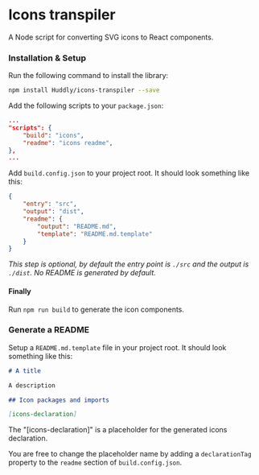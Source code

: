 # Icons transpiler

A Node script for converting SVG icons to React components.

### Installation & Setup

Run the following command to install the library:

```bash
npm install Huddly/icons-transpiler --save
```

Add the following scripts to your `package.json`:

```json
...
"scripts": {
    "build": "icons",
    "readme": "icons readme",
},
...
```

Add `build.config.json` to your project root. It should look something like this:

```json
{
	"entry": "src",
	"output": "dist",
	"readme": {
		"output": "README.md",
		"template": "README.md.template"
	}
}
```

_This step is optional, by default the entry point is `./src` and the output is `./dist`. No README is generated by default._

#### Finally

Run `npm run build` to generate the icon components.

### Generate a README

Setup a `README.md.template` file in your project root. It should look something like this:

```markdown
# A title

A description

## Icon packages and imports

[icons-declaration]
```

The "[icons-declaration]" is a placeholder for the generated icons declaration.

You are free to change the placeholder name by adding a `declarationTag` property to the `readme` section of `build.config.json`.
